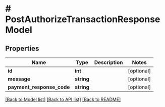 # # PostAuthorizeTransactionResponseModel

## Properties

Name | Type | Description | Notes
------------ | ------------- | ------------- | -------------
**id** | **int** |  | [optional]
**message** | **string** |  | [optional]
**payment_response_code** | **string** |  | [optional]

[[Back to Model list]](../../README.md#models) [[Back to API list]](../../README.md#endpoints) [[Back to README]](../../README.md)

